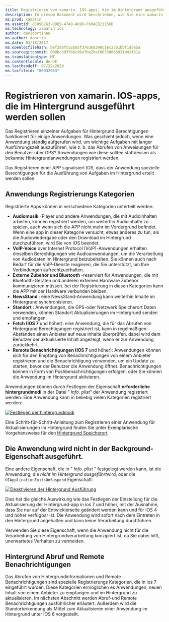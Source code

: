 ```yaml
---
title: Registrieren von xamarin. IOS-apps, die im Hintergrund ausgeführt werden sollen
description: In diesem Dokument wird beschrieben, wie Sie eine xamarin. IOS-Anwendung registrieren, um Sie im Hintergrund auszuführen. Hier werden Audioanwendungen, VoIP-Apps, externes Zubehör und Bluetooth und mehr erläutert.
ms.prod: xamarin
ms.assetid: 8F89BE63-DDB5-4740-A69D-F60AEB21150D
ms.technology: xamarin-ios
author: davidortinau
ms.author: daortin
ms.date: 03/18/2017
ms.openlocfilehash: bef29bfc526a5f378368390c1ec25b1bbf1d8a5a
ms.sourcegitcommit: 008bcbd37b6c96a7be2baf0633d066931d41f61a
ms.translationtype: MT
ms.contentlocale: de-DE
ms.lasthandoff: 07/22/2020
ms.locfileid: "86932963"
---
```

# <a name="registering-xamarinios-apps-to-run-in-the-background"></a>Registrieren von xamarin. IOS-apps, die im Hintergrund ausgeführt werden sollen

Das Registrieren einzelner Aufgaben für Hintergrund Berechtigungen funktioniert für einige Anwendungen. Was geschieht jedoch, wenn eine Anwendung ständig aufgerufen wird, um wichtige Aufgaben mit langer Ausführungszeit auszuführen, wie z. b. das Abrufen von Anweisungen für den Benutzer über GPS? Anwendungen wie diese sollten stattdessen als bekannte Hintergrundanwendungen registriert werden.

Das Registrieren einer APP signalisiert IOS, dass der Anwendung spezielle Berechtigungen für die Ausführung von Aufgaben im Hintergrund erteilt werden sollen.

## <a name="application-registration-categories"></a>Anwendungs Registrierungs Kategorien

Registrierte Apps können in verschiedene Kategorien unterteilt werden:

- **Audiomusik** -Player und andere Anwendungen, die mit Audioinhalten arbeiten, können registriert werden, um weiterhin Audioinhalte zu spielen, auch wenn sich die APP nicht mehr im Vordergrund befindet. Wenn eine app in dieser Kategorie versucht, etwas anderes zu tun, als die Audiowiedergabe oder den Download im Hintergrund durchzuführen, wird Sie von IOS beendet.
- **VoIP-Voice** over Internet Protocol (VoIP)-Anwendungen erhalten dieselben Berechtigungen wie Audioanwendungen, um die Verarbeitung von Audiodaten im Hintergrund beizubehalten. Sie können auch nach Bedarf für die VoIP-Dienste reagieren, die Sie unterstützt, um Ihre Verbindungen aufrechtzuerhalten.
- **Externe Zubehör und Bluetooth** -reserviert für Anwendungen, die mit Bluetooth-Geräten und anderen externen Hardware Zubehör kommunizieren müssen. bei der Registrierung in diesen Kategorien kann die APP mit der Hardware verbunden bleiben.
- **NewsStand** : eine NewsStand-Anwendung kann weiterhin Inhalte im Hintergrund synchronisieren.
- **Standort** : Anwendungen, die GPS-oder Netzwerk Speicherort Daten verwenden, können Standort Aktualisierungen im Hintergrund senden und empfangen.
- **Fetch (IOS 7** und höher): eine Anwendung, die für das Abrufen von Hintergrund Berechtigungen registriert ist, kann in regelmäßigen Abständen einen Anbieter auf neue Inhalte überprüfen. dabei wird dem Benutzer der aktualisierte Inhalt angezeigt, wenn er zur Anwendung zurückkehrt.
- **Remote Benachrichtigungen (IOS 7** und höher): Anwendungen können sich für den Empfang von Benachrichtigungen von einem Anbieter registrieren und die Benachrichtigung verwenden, um ein Update zu starten, bevor der Benutzer die Anwendung öffnet. Benachrichtigungen können in Form von Pushbenachrichtigungen erfolgen, oder Sie können die Anwendung im Hintergrund aktivieren.

Anwendungen können durch Festlegen der Eigenschaft **erforderliche hintergrundmodi** in der Datei " *Info. plist*" der Anwendung registriert werden. Eine Anwendung kann in beliebig vielen Kategorien registriert werden:

 [![Festlegen der hintergrundmodi](registering-applications-to-run-in-background-images/bgmodes.png)](registering-applications-to-run-in-background-images/bgmodes.png#lightbox)

Eine Schritt-für-Schritt-Anleitung zum Registrieren einer Anwendung für Aktualisierungen im Hintergrund finden Sie unter Exemplarische Vorgehensweise für den [Hintergrund Speicherort](~/ios/app-fundamentals/backgrounding/ios-backgrounding-walkthroughs/location-walkthrough.md).

## <a name="application-does-not-run-in-background-property"></a>Die Anwendung wird nicht in der Background-Eigenschaft ausgeführt.

Eine andere Eigenschaft, die in " *Info. plist* " festgelegt werden kann, ist die Anwendung, die *nicht im Hintergrund ausgeführt*wird, oder die `UIApplicationExitsOnSuspend` Eigenschaft:

 [![Deaktivieren der Hintergrund Ausführung](registering-applications-to-run-in-background-images/plist.png)](registering-applications-to-run-in-background-images/plist.png#lightbox)

Dies hat die gleiche Auswirkung wie das Festlegen der Einstellung für die Aktualisierung der Hintergrund-app in ios 7 und höher, mit der Ausnahme, dass Sie nur auf der Entwicklerseite geändert werden kann und für IOS 4 und höher verfügbar ist. Die Anwendung wird sofort nach dem Eintreten in den Hintergrund angehalten und kann keine Verarbeitung durchführen.

Verwenden Sie diese Eigenschaft, wenn die Anwendung nicht für die Verarbeitung von Hintergrundverarbeitung konzipiert ist, da Sie dabei hilft, unerwartetes Verhalten zu vermeiden.

## <a name="background-fetch-and-remote-notifications"></a>Hintergrund Abruf und Remote Benachrichtigungen

Das Abrufen von Hintergrundinformationen und Remote Benachrichtigungen sind spezielle Registrierungs Kategorien, die in ios 7 eingeführt wurden. Diese Kategorien ermöglichen es Anwendungen, neuen Inhalt von einem Anbieter zu empfangen und im Hintergrund zu aktualisieren. Im nächsten Abschnitt werden Abruf-und Remote Benachrichtigungen ausführlicher erläutert. Außerdem wird die Standorterkennung als Mittel zum Aktualisieren einer Anwendung im Hintergrund unter IOS 6 vorgestellt.
